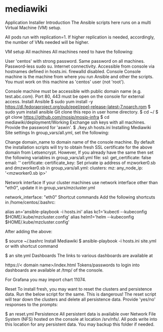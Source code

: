 # mediawiki

Application Installer
Introduction
The Ansible scripts here runs on a multi Virtual Machine (VM) setup.

All pods run with replication=1. If higher replication is needed, accordingly, the number of VMs needed will be higher.

VM setup
All machines
All machines need to have the following:

User 'centos' with strong password. Same password on all machines.
Password-less sudo su.
Internet connectivity.
Accessible from console via hostnames defined in hosts.ini.
firewalld disabled.
Console
Console machine is the machine from where you run Ansible and other the scripts. You must work on this machine as 'centos' user (not 'root').

Console machine must be accessible with public domain name (e.g. test.abc.com).
Port 80, 443 must be open on the console for external access.
Install Ansible
$ sudo yum install -y https://dl.fedoraproject.org/pub/epel/epel-release-latest-7.noarch.rpm
$ sudo yum install ansible
Git clone this repo in user home directory.
$ cd ~/
$ git clone https://github.com/mosip/mosip-infra
$ cd mediawiki/deployment/Working
Exchange ssh keys with all machines. Provide the password for 'aswin'.
$ ./key.sh hosts.ini
Installing Mediawiki
Site settings
In group_vars/all.yml, set the following:

Change domain_name to domain name of the console machine.
By default the installation scripts will try to obtain fresh SSL certificate for the above domain from Letsencrypt. However, If you already have the same then set the following variables in group_vars/all.yml file:
ssl:
  get_certificate: false
  email: ''
  certificate: <certificate dir>
  certificate_key: <private key path> 
Set private ip address of mzworker0.sb and dmzworker0.sb in group_vars/all.yml:
clusters:
  mz:
    any_node_ip: '<mzworker0.sb ip>'

Network interface
If your cluster machines use network interface other than "eth0", update it in group_vars/mzcluster.yml

network_interface: "eth0"
Shortcut commands
Add the following shortcuts in /home/centos/.bashrc:

alias an='ansible-playbook -i hosts.ini'
alias kc1='kubectl --kubeconfig $HOME/.kube/mzcluster.config'
alias helm1='helm --kubeconfig $HOME/.kube/mzcluster.config'

After adding the above:

  $ source  ~/.bashrc
Install Mediawiki
$ ansible-playbook -i hosts.ini site.yml
or with shortcut command

$ an site.yml
Dashboards
The links to various dashboards are available at

https://< domain name>/index.html
Tokens/passwords to login into dashboards are available at /tmp/ of the console.

For Grafana you may import chart 11074.

Reset
To install fresh, you may want to reset the clusters and persistence data. Run the below script for the same. This is dangerous! The reset script will tear down the clusters and delete all persistence data. Provide 'yes/no' responses to the prompts:

$ an reset.yml
Persistence
All persistent data is available over Network File System (NFS) hosted on the console at location /srv/nfs/. All pods write into this location for any persistent data. You may backup this folder if needed.
